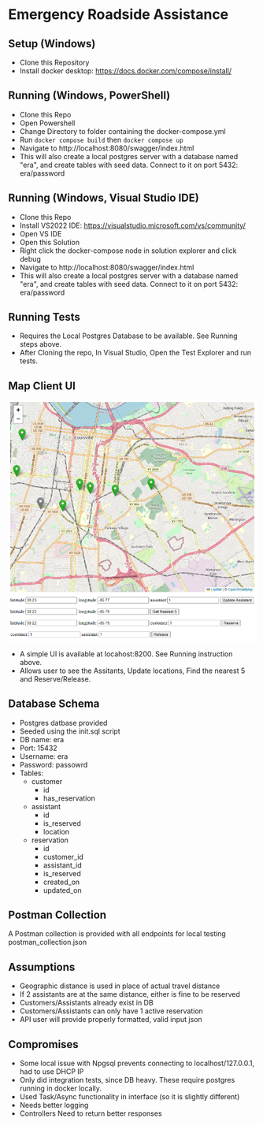 # Emergency Roadside Assistance

## Setup (Windows)
- Clone this Repository
- Install docker desktop: https://docs.docker.com/compose/install/


## Running (Windows, PowerShell)
- Clone this Repo
- Open Powershell
- Change Directory to folder containing the docker-compose.yml
- Run `docker compose build` then `docker compose up`
- Navigate to http://localhost:8080/swagger/index.html
- This will also create a local postgres server with a database named "era", and create tables with seed data. Connect to it on port 5432: era/password

## Running (Windows, Visual Studio IDE)
- Clone this Repo
- Install VS2022 IDE: https://visualstudio.microsoft.com/vs/community/
- Open VS IDE
- Open this Solution 
- Right click the docker-compose node in solution explorer and click debug
- Navigate to http://localhost:8080/swagger/index.html
- This will also create a local postgres server with a database named "era", and create tables with seed data. Connect to it on port 5432: era/password

## Running Tests
- Requires the Local Postgres Database to be available. See Running steps above.
- After Cloning the repo, In Visual Studio, Open the Test Explorer and run tests.

## Map Client UI

![UI](./ui.png)

- A simple UI is available at locahost:8200. See Running instruction above.
- Allows user to see the Assitants, Update locations, Find the nearest 5 and Reserve/Release.

## Database Schema
- Postgres datbase provided
- Seeded using the init.sql script
- DB name: era
- Port: 15432
- Username: era
- Password: passowrd
- Tables: 
  - customer
    - id
    - has_reservation
  - assistant
    - id
    - is_reserved 
    - location 
  - reservation
    - id
    - customer_id
    - assistant_id
    - is_reserved
    - created_on
    - updated_on

## Postman Collection

A Postman collection is provided with all endpoints for local testing postman_collection.json

## Assumptions
- Geographic distance is used in place of actual travel distance 
- If 2 assistants are at the same distance, either is fine to be reserved
- Customers/Assistants already exist in DB
- Customers/Assistants can only have 1 active reservation
- API user will provide properly formatted, valid input json

## Compromises
- Some local issue with Npgsql prevents connecting to localhost/127.0.0.1, had to use DHCP IP 
- Only did integration tests, since DB heavy. These require postgres running in docker locally.
- Used Task/Async functionality in interface (so it is slightly different)
- Needs better logging
- Controllers Need to return better responses
